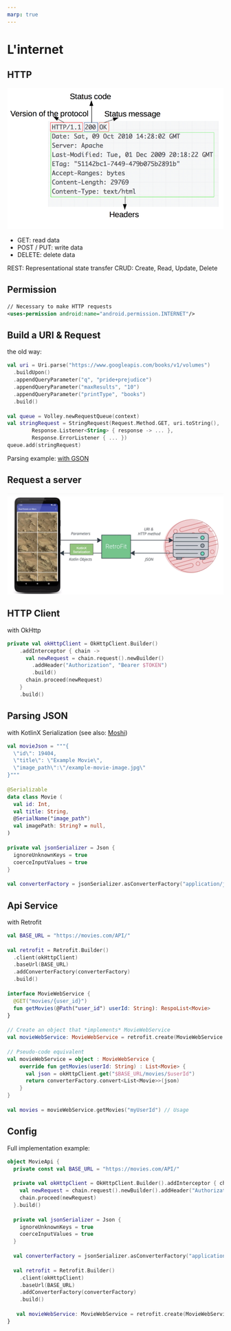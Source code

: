 ```yaml
---
marp: true
---
```

<!-- headingDivider: 2 -->

# L'internet

## HTTP

![bg right 90%](../assets/http.png)

- GET: read data
- POST / PUT: write data
- DELETE: delete data

REST: Representational state transfer
CRUD: Create, Read, Update, Delete

## Permission

```xml
// Necessary to make HTTP requests
<uses-permission android:name="android.permission.INTERNET"/>
```

## Build a URI & Request

the old way:

```kotlin
val uri = Uri.parse("https://www.googleapis.com/books/v1/volumes")
  .buildUpon()
  .appendQueryParameter("q", "pride+prejudice")
  .appendQueryParameter("maxResults", "10")
  .appendQueryParameter("printType", "books")
  .build()

val queue = Volley.newRequestQueue(context)
val stringRequest = StringRequest(Request.Method.GET, uri.toString(),
        Response.Listener<String> { response -> ... },
        Response.ErrorListener { ... })
queue.add(stringRequest)
```

Parsing example: [with GSON](https://developer.android.com/training/volley/request-custom#example:-gsonrequest)

## Request a server

![rest](../assets/request.png)

## HTTP Client

with OkHttp

```kotlin
private val okHttpClient = OkHttpClient.Builder()
    .addInterceptor { chain ->
      val newRequest = chain.request().newBuilder()
        .addHeader("Authorization", "Bearer $TOKEN")
        .build()
      chain.proceed(newRequest)
    }
    .build()
```

## Parsing JSON

with KotlinX Serialization (see also: [Moshi](https://github.com/square/moshi))

```kotlin
val movieJson = """{
  \"id\": 19404,
  \"title\": \"Example Movie\",
  \"image_path\":\"/example-movie-image.jpg\"
}"""

@Serializable
data class Movie (
  val id: Int,
  val title: String,
  @SerialName("image_path")  
  val imagePath: String? = null,
)

private val jsonSerializer = Json {
  ignoreUnknownKeys = true
  coerceInputValues = true
}

val converterFactory = jsonSerializer.asConverterFactory("application/json".toMediaType())
```

## Api Service

with Retrofit

```kotlin
val BASE_URL = "https://movies.com/API/"

val retrofit = Retrofit.Builder()
  .client(okHttpClient)
  .baseUrl(BASE_URL)
  .addConverterFactory(converterFactory)
  .build()

interface MovieWebService {
  @GET("movies/{user_id}")
  fun getMovies(@Path("user_id") userId: String): RespoList<Movie>
}

// Create an object that *implements* MovieWebService
val movieWebService: MovieWebService = retrofit.create(MovieWebService::class.java)

// Pseudo-code equivalent
val movieWebService = object : MovieWebService {
    override fun getMovies(userId: String) : List<Movie> {
      val json = okHttpClient.get("$BASE_URL/movies/$userId")
      return converterFactory.convert<List<Movie>>(json)
    }
}

val movies = movieWebService.getMovies("myUserId") // Usage
```

## Config

Full implementation example:

```kotlin
object MovieApi {
  private const val BASE_URL = "https://movies.com/API/"

  private val okHttpClient = OkHttpClient.Builder().addInterceptor { chain ->
    val newRequest = chain.request().newBuilder().addHeader("Authorization", "Bearer $TOKEN").build()
    chain.proceed(newRequest)
  }.build()

  private val jsonSerializer = Json {
    ignoreUnknownKeys = true
    coerceInputValues = true
  }

  val converterFactory = jsonSerializer.asConverterFactory("application/json".toMediaType())

  val retrofit = Retrofit.Builder()
    .client(okHttpClient)
    .baseUrl(BASE_URL)
    .addConverterFactory(converterFactory)
    .build()

   val movieWebService: MovieWebService = retrofit.create(MovieWebService::class.java)
}
```
